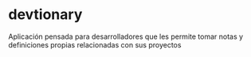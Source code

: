 # devtionary
Aplicación pensada para desarrolladores que les permite tomar notas y definiciones propias relacionadas con sus proyectos
